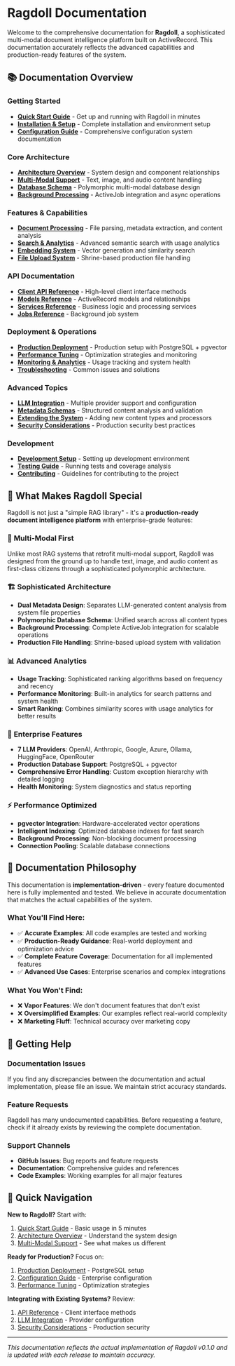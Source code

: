 # Ragdoll Documentation

Welcome to the comprehensive documentation for **Ragdoll**, a sophisticated multi-modal document intelligence platform built on ActiveRecord. This documentation accurately reflects the advanced capabilities and production-ready features of the system.

## 📚 Documentation Overview

### Getting Started
- **[Quick Start Guide](quick-start.md)** - Get up and running with Ragdoll in minutes
- **[Installation & Setup](installation.md)** - Complete installation and environment setup
- **[Configuration Guide](configuration.md)** - Comprehensive configuration system documentation

### Core Architecture
- **[Architecture Overview](architecture.md)** - System design and component relationships
- **[Multi-Modal Support](multi-modal.md)** - Text, image, and audio content handling
- **[Database Schema](database-schema.md)** - Polymorphic multi-modal database design
- **[Background Processing](background-processing.md)** - ActiveJob integration and async operations

### Features & Capabilities
- **[Document Processing](document-processing.md)** - File parsing, metadata extraction, and content analysis
- **[Search & Analytics](search-analytics.md)** - Advanced semantic search with usage analytics
- **[Embedding System](embedding-system.md)** - Vector generation and similarity search
- **[File Upload System](file-uploads.md)** - Shrine-based production file handling

### API Documentation
- **[Client API Reference](api-client.md)** - High-level client interface methods
- **[Models Reference](api-models.md)** - ActiveRecord models and relationships
- **[Services Reference](api-services.md)** - Business logic and processing services
- **[Jobs Reference](api-jobs.md)** - Background job system

### Deployment & Operations
- **[Production Deployment](deployment.md)** - Production setup with PostgreSQL + pgvector
- **[Performance Tuning](performance.md)** - Optimization strategies and monitoring
- **[Monitoring & Analytics](monitoring.md)** - Usage tracking and system health
- **[Troubleshooting](troubleshooting.md)** - Common issues and solutions

### Advanced Topics
- **[LLM Integration](llm-integration.md)** - Multiple provider support and configuration
- **[Metadata Schemas](metadata-schemas.md)** - Structured content analysis and validation
- **[Extending the System](extending.md)** - Adding new content types and processors
- **[Security Considerations](security.md)** - Production security best practices

### Development
- **[Development Setup](development.md)** - Setting up development environment
- **[Testing Guide](testing.md)** - Running tests and coverage analysis
- **[Contributing](contributing.md)** - Guidelines for contributing to the project

## 🚀 What Makes Ragdoll Special

Ragdoll is not just a "simple RAG library" - it's a **production-ready document intelligence platform** with enterprise-grade features:

### 🎯 **Multi-Modal First**
Unlike most RAG systems that retrofit multi-modal support, Ragdoll was designed from the ground up to handle text, image, and audio content as first-class citizens through a sophisticated polymorphic architecture.

### 🏗️ **Sophisticated Architecture**
- **Dual Metadata Design**: Separates LLM-generated content analysis from system file properties
- **Polymorphic Database Schema**: Unified search across all content types
- **Background Processing**: Complete ActiveJob integration for scalable operations
- **Production File Handling**: Shrine-based upload system with validation

### 📊 **Advanced Analytics**
- **Usage Tracking**: Sophisticated ranking algorithms based on frequency and recency
- **Performance Monitoring**: Built-in analytics for search patterns and system health
- **Smart Ranking**: Combines similarity scores with usage analytics for better results

### 🔧 **Enterprise Features**
- **7 LLM Providers**: OpenAI, Anthropic, Google, Azure, Ollama, HuggingFace, OpenRouter
- **Production Database Support**: PostgreSQL + pgvector
- **Comprehensive Error Handling**: Custom exception hierarchy with detailed logging
- **Health Monitoring**: System diagnostics and status reporting

### ⚡ **Performance Optimized**
- **pgvector Integration**: Hardware-accelerated vector operations
- **Intelligent Indexing**: Optimized database indexes for fast search
- **Background Processing**: Non-blocking document processing
- **Connection Pooling**: Scalable database connections

## 📖 Documentation Philosophy

This documentation is **implementation-driven** - every feature documented here is fully implemented and tested. We believe in accurate documentation that matches the actual capabilities of the system.

### What You'll Find Here:
- ✅ **Accurate Examples**: All code examples are tested and working
- ✅ **Production-Ready Guidance**: Real-world deployment and optimization advice
- ✅ **Complete Feature Coverage**: Documentation for all implemented features
- ✅ **Advanced Use Cases**: Enterprise scenarios and complex integrations

### What You Won't Find:
- ❌ **Vapor Features**: We don't document features that don't exist
- ❌ **Oversimplified Examples**: Our examples reflect real-world complexity
- ❌ **Marketing Fluff**: Technical accuracy over marketing copy

## 🤝 Getting Help

### Documentation Issues
If you find any discrepancies between the documentation and actual implementation, please file an issue. We maintain strict accuracy standards.

### Feature Requests
Ragdoll has many undocumented capabilities. Before requesting a feature, check if it already exists by reviewing the complete documentation.

### Support Channels
- **GitHub Issues**: Bug reports and feature requests
- **Documentation**: Comprehensive guides and references
- **Code Examples**: Working examples for all major features

## 🎯 Quick Navigation

**New to Ragdoll?** Start with:
1. [Quick Start Guide](quick-start.md) - Basic usage in 5 minutes
2. [Architecture Overview](architecture.md) - Understand the system design
3. [Multi-Modal Support](multi-modal.md) - See what makes us different

**Ready for Production?** Focus on:
1. [Production Deployment](deployment.md) - PostgreSQL setup
2. [Configuration Guide](configuration.md) - Enterprise configuration
3. [Performance Tuning](performance.md) - Optimization strategies

**Integrating with Existing Systems?** Review:
1. [API Reference](api-client.md) - Client interface methods
2. [LLM Integration](llm-integration.md) - Provider configuration
3. [Security Considerations](security.md) - Production security

---

*This documentation reflects the actual implementation of Ragdoll v0.1.0 and is updated with each release to maintain accuracy.*